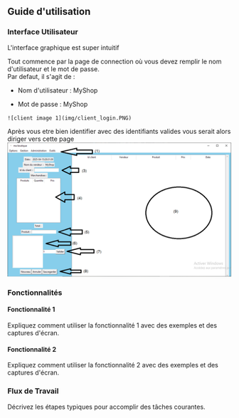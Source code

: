 ## Guide d'utilisation

### Interface Utilisateur

L'interface graphique est super intuitif 

Tout commence par la page de connection où vous devez remplir le nom d'utilisateur et le mot de passe. <br>
Par defaut, il s'agit de : <br>

   - Nom d'utilisateur : MyShop

   - Mot de passe : MyShop
     
    ![client image 1](img/client_login.PNG)

Après vous etre bien identifier avec des identifiants valides vous serait alors diriger vers cette page
![client image home](img/home.PNG)


### Fonctionnalités

#### Fonctionnalité 1

Expliquez comment utiliser la fonctionnalité 1 avec des exemples et des captures d'écran.

#### Fonctionnalité 2

Expliquez comment utiliser la fonctionnalité 2 avec des exemples et des captures d'écran.

### Flux de Travail

Décrivez les étapes typiques pour accomplir des tâches courantes.
